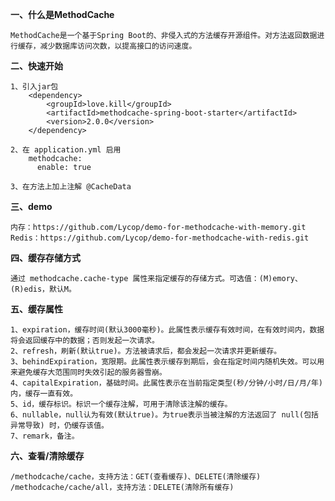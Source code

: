 **一、什么是MethodCache**

    MethodCache是一个基于Spring Boot的、非侵入式的方法缓存开源组件。对方法返回数据进行缓存，减少数据库访问次数，以提高接口的访问速度。

**二、快速开始**

    1、引入jar包
        <dependency>
            <groupId>love.kill</groupId>
            <artifactId>methodcache-spring-boot-starter</artifactId>
            <version>2.0.0</version>
        </dependency>

    2、在 application.yml 启用
        methodcache:
          enable: true

    3、在方法上加上注解 @CacheData

**三、demo**

    内存：https://github.com/Lycop/demo-for-methodcache-with-memory.git
    Redis：https://github.com/Lycop/demo-for-methodcache-with-redis.git


**四、缓存存储方式**

    通过 methodcache.cache-type 属性来指定缓存的存储方式。可选值：(M)emory、(R)edis，默认M。


**五、缓存属性**

    1、expiration，缓存时间(默认3000毫秒)。此属性表示缓存有效时间，在有效时间内，数据将会返回缓存中的数据；否则发起一次请求。
    2、refresh，刷新(默认true)。方法被请求后，都会发起一次请求并更新缓存。
    3、behindExpiration，宽限期。此属性表示缓存到期后，会在指定时间内随机失效。可以用来避免缓存大范围同时失效引起的服务器雪崩。
    4、capitalExpiration，基础时间。此属性表示在当前指定类型(秒/分钟/小时/日/月/年)内，缓存一直有效。
    5、id，缓存标识。标识一个缓存注解，可用于清除该注解的缓存。
    6、nullable，null认为有效(默认true)。为true表示当被注解的方法返回了 null(包括异常导致) 时，仍缓存该值。
    7、remark，备注。


**六、查看/清除缓存**

    /methodcache/cache，支持方法：GET(查看缓存)、DELETE(清除缓存)
    /methodcache/cache/all，支持方法：DELETE(清除所有缓存)